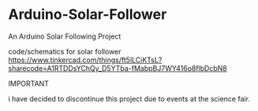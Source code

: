 # Arduino-Solar-Follower
An Arduino Solar Following Project

code/schematics for solar follower
https://www.tinkercad.com/things/ft5lLCiKTsL?sharecode=A1RTDDsYChQy_D5YTba-fMabpBJ7WY416o8flbDcbN8

IMPORTANT

i have decided to discontinue this 
project due to events at the science fair.
